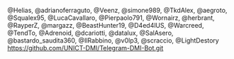 @Helias, @adrianoferraguto, @Veenz, @simone989, @TkdAlex, @aegroto, @Squalex95, @LucaCavallaro, @Pierpaolo791, @Wornairz, @herbrant, @RayperZ, @margazz, @BeastHunter19, @D4ed4lUS, @Warcreed, @TendTo, @Adrenoid, @dcariotti, @datalux, @SalAsero, @bastardo\_saudita360, @IlRabbino, @v0lp3, @scraccio, @LightDestory
https://github.com/UNICT-DMI/Telegram-DMI-Bot.git
